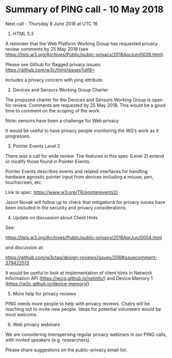 # Summary of PING call - 10 May 2018

Next call - Thursday 8 June 2018 at UTC 16

1. HTML 5.3

A reminder that the Web Platform Working Group has requested privacy review comments by 25 May 2018 (see https://lists.w3.org/Archives/Public/public-privacy/2018AprJun/0026.html).

Please see Github for flagged privacy issues: https://github.com/w3c/html/issues?utf8=

Includes a privacy concern with ping attribute.

2. Devices and Sensors Working Group Charter

The proposed charter for the Devices and Sensors Working Group is open for review. Comments are requested by 25 May 2018. This would be a good time to comment on the scoping of the work.

Note: sensors have been a challenge for Web privacy

It would be useful to have privacy people monitoring the WG’s work as it progresses.

3. Pointer Events Level 2 

There was a call for wide review. The features in this spec (Level 2) extend or modify those found in Pointer Events.

Pointer Events describes events and related interfaces for handling hardware agnostic pointer input from devices including a mouse, pen, touchscreen, etc. 

Link to spec: https://www.w3.org/TR/pointerevents2/

Jason Novak will follow up to check that mitigations for privacy issues have been included in the security and privacy considerations. 

4. Update on discussion about Client Hints

See: 

https://lists.w3.org/Archives/Public/public-privacy/2018AprJun/0004.html

and discussion at:

https://github.com/w3ctag/design-reviews/issues/206#issuecomment-379422513

It would be useful to look at implementation of client hints in Network Information API (https://wicg.github.io/netinfo/) and Device Memory 1 (https://w3c.github.io/device-memory/)

5. More help for privacy reviews

PING needs more people to help with privacy reviews. Chairs will be reaching out to invite new people. Ideas for potential volunteers would be most welcome.

6. Web privacy webinars

We are considering interspersing regular privacy webinars in our PING calls, with invited speakers (e.g. researchers).

Please share suggestions on the public-privacy email list.

 


